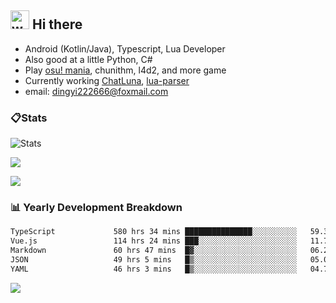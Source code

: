 ## <img alt="wave" src="https://raw.githubusercontent.com/MartinHeinz/MartinHeinz/master/wave.gif" width="30px"> Hi there

- Android (Kotlin/Java), Typescript, Lua Developer
- Also good at a little Python, C#
- Play [osu! mania](https://osu.ppy.sh/users/29808669), chunithm, l4d2, and more game
- Currently working [ChatLuna](https://github.com/ChatLunaLab), [lua-parser](https://github.com/dingyi222666/lua-parser)
- email: [dingyi222666@foxmail.com](mailto:dingyi222666@foxmail.com)

### 📋Stats

![Stats](https://github-readme-stats.vercel.app/api?username=dingyi222666&show_icons=true&icon_color=47A69E&title_color=47A69E&count_private=true)    

![](https://api.githubtrends.io/user/svg/dingyi222666/langs?time_range=one_year&include_private=True&loc_metric=changed&theme=classic)

![](http://github-profile-summary-cards.vercel.app/api/cards/productive-time?username=dingyi222666&theme=nord_dark&utcOffset=8)

### 📊 Yearly Development Breakdown

<!--START_SECTION:waka-->

```txt
TypeScript             580 hrs 34 mins ███████████████░░░░░░░░░░   59.36 %
Vue.js                 114 hrs 24 mins ███░░░░░░░░░░░░░░░░░░░░░░   11.70 %
Markdown               60 hrs 47 mins  █▓░░░░░░░░░░░░░░░░░░░░░░░   06.22 %
JSON                   49 hrs 5 mins   █▒░░░░░░░░░░░░░░░░░░░░░░░   05.02 %
YAML                   46 hrs 3 mins   █▒░░░░░░░░░░░░░░░░░░░░░░░   04.71 %
```

<!--END_SECTION:waka-->

![](https://komarev.com/ghpvc/?username=dingyi222666)
